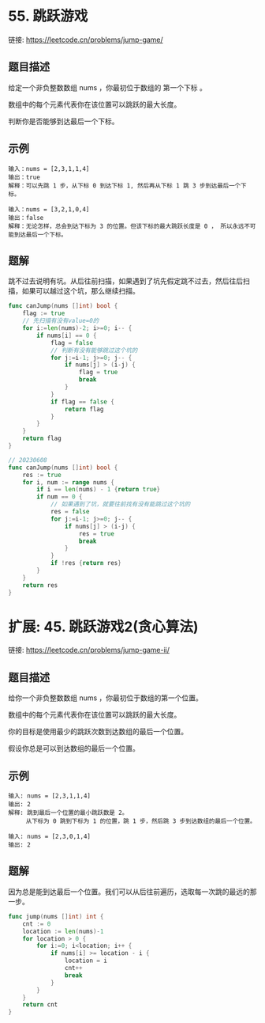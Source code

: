 # 55. 跳跃游戏
链接: https://leetcode.cn/problems/jump-game/

## 题目描述
给定一个非负整数数组 nums ，你最初位于数组的 第一个下标 。

数组中的每个元素代表你在该位置可以跳跃的最大长度。

判断你是否能够到达最后一个下标。

## 示例
```
输入：nums = [2,3,1,1,4]
输出：true
解释：可以先跳 1 步，从下标 0 到达下标 1, 然后再从下标 1 跳 3 步到达最后一个下标。
```

```
输入：nums = [3,2,1,0,4]
输出：false
解释：无论怎样，总会到达下标为 3 的位置。但该下标的最大跳跃长度是 0 ， 所以永远不可能到达最后一个下标。
```

## 题解
跳不过去说明有坑。从后往前扫描，如果遇到了坑先假定跳不过去，然后往后扫描，如果可以越过这个坑，那么继续扫描。
```go
func canJump(nums []int) bool {
    flag := true
    // 先扫描有没有value=0的
    for i:=len(nums)-2; i>=0; i-- {
        if nums[i] == 0 {
            flag = false
            // 判断有没有能够跳过这个坑的
            for j:=i-1; j>=0; j-- {
                if nums[j] > (i-j) {
                    flag = true
                    break
                }
            }
            if flag == false {
                return flag
            }
        }
    }
    return flag
}
```
```go
// 20230608
func canJump(nums []int) bool {
    res := true
    for i, num := range nums {
        if i == len(nums) - 1 {return true}
        if num == 0 {
            // 如果遇到了坑，就要往前找有没有能跳过这个坑的
            res = false
            for j:=i-1; j>=0; j-- {
                if nums[j] > (i-j) {
                    res = true
                    break
                }
            }
            if !res {return res}
        }
    }
    return res 
}
```

# 扩展: 45. 跳跃游戏2(贪心算法)
链接: https://leetcode.cn/problems/jump-game-ii/

## 题目描述
给你一个非负整数数组 nums ，你最初位于数组的第一个位置。

数组中的每个元素代表你在该位置可以跳跃的最大长度。

你的目标是使用最少的跳跃次数到达数组的最后一个位置。

假设你总是可以到达数组的最后一个位置。


## 示例
```
输入: nums = [2,3,1,1,4]
输出: 2
解释: 跳到最后一个位置的最小跳跃数是 2。
     从下标为 0 跳到下标为 1 的位置，跳 1 步，然后跳 3 步到达数组的最后一个位置。
```
```
输入: nums = [2,3,0,1,4]
输出: 2
```

## 题解
因为总是能到达最后一个位置。我们可以从后往前遍历，选取每一次跳的最远的那一步。
```go
func jump(nums []int) int {
    cnt := 0
    location := len(nums)-1
    for location > 0 {
        for i:=0; i<location; i++ {
            if nums[i] >= location - i {
                location = i 
                cnt++
                break
            }
        }
    }
    return cnt
}
```
